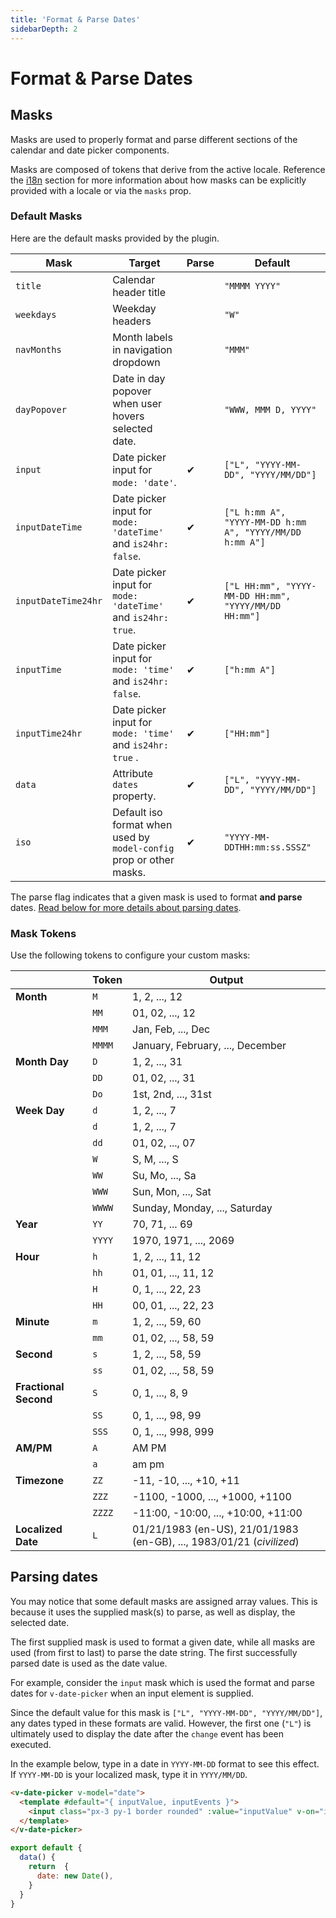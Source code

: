 ```yaml
---
title: 'Format & Parse Dates'
sidebarDepth: 2
---
```


# Format & Parse Dates

## Masks

Masks are used to properly format and parse different sections of the calendar and date picker components.

Masks are composed of tokens that derive from the active locale. Reference the [i18n](./i18n.html) section for more information about how masks can be explicitly provided with a locale or via the `masks` prop.

### Default Masks

Here are the default masks provided by the plugin.

| Mask | Target | Parse | Default |
| --- | --- | --- | --- |
| `title` | Calendar header title | | `"MMMM YYYY"` |
| `weekdays` | Weekday headers | | `"W"` |
| `navMonths` | Month labels in navigation dropdown | | `"MMM"` |
| `dayPopover` | Date in day popover when user hovers selected date. | | `"WWW, MMM D, YYYY"` |
| `input` | Date picker input for `mode: 'date'`. | ✔ | `["L", "YYYY-MM-DD", "YYYY/MM/DD"]` |
| `inputDateTime` | Date picker input for `mode: 'dateTime'` and `is24hr: false`. | ✔ | `["L h:mm A", "YYYY-MM-DD h:mm A", "YYYY/MM/DD h:mm A"]` |
| `inputDateTime24hr` | Date picker input for `mode: 'dateTime'` and `is24hr: true`. | ✔ | `["L HH:mm", "YYYY-MM-DD HH:mm", "YYYY/MM/DD HH:mm"]` |
| `inputTime` | Date picker input for `mode: 'time'` and `is24hr: false`. | ✔ | `["h:mm A"]` |
| `inputTime24hr` | Date picker input for `mode: 'time'` and `is24hr: true` .| ✔ | `["HH:mm"]` |
| `data` | Attribute `dates` property. | ✔ | `["L", "YYYY-MM-DD", "YYYY/MM/DD"]` |
| `iso` | Default iso format when used by `model-config` prop or other masks. | ✔ | `"YYYY-MM-DDTHH:mm:ss.SSSZ"` |

The parse flag indicates that a given mask is used to format **and parse** dates. [Read below for more details about parsing dates](#parsing-dates).

### Mask Tokens

Use the following tokens to configure your custom masks:

| | Token | Output |
| -------- | ----- | ------ |
| **Month** | `M` | 1, 2, ..., 12 |
| | `MM` | 01, 02, ..., 12 |
| | `MMM` | Jan, Feb, ..., Dec |
| | `MMMM` | January, February, ..., December |
| **Month Day** | `D` | 1, 2, ..., 31 |
| | `DD` | 01, 02, ..., 31 |
| | `Do` | 1st, 2nd, ..., 31st |
| **Week Day** | `d` | 1, 2, ..., 7 |
| | `d` | 1, 2, ..., 7 |
| | `dd` | 01, 02, ..., 07 |
| | `W` | S, M, ..., S |
| | `WW` | Su, Mo, ..., Sa |
| | `WWW` | Sun, Mon, ..., Sat |
| | `WWWW` | Sunday, Monday, ..., Saturday |
| **Year** | `YY` | 70, 71, ... 69 |
| | `YYYY` | 1970, 1971, ..., 2069 |
| **Hour** | `h` | 1, 2, ..., 11, 12 |
| | `hh` | 01, 01, ..., 11, 12 |
| | `H` | 0, 1, ..., 22, 23 |
| | `HH` | 00, 01, ..., 22, 23 |
| **Minute** | `m` | 1, 2, ..., 59, 60 |
| | `mm` | 01, 02, ..., 58, 59 |
| **Second** | `s` | 1, 2, ..., 58, 59 |
| | `ss` | 01, 02, ..., 58, 59 |
| **Fractional Second** | `S` | 0, 1, ..., 8, 9  |
| | `SS` | 0, 1, ..., 98, 99 |
| | `SSS` | 0, 1, ..., 998, 999 |
| **AM/PM** | `A` | AM PM |
| | `a` | am pm |
| **Timezone** | `ZZ` | -11, -10, ..., +10, +11 |
| | `ZZZ` | -1100, -1000, ..., +1000, +1100 |
| | `ZZZZ` | -11:00, -10:00, ..., +10:00, +11:00 |
| **Localized Date** | `L` | 01/21/1983 (en-US), 21/01/1983 (en-GB), ..., 1983/01/21 (*civilized*) |

## Parsing dates

You may notice that some default masks are assigned array values. This is because it uses the supplied mask(s) to parse, as well as display, the selected date.

The first supplied mask is used to format a given date, while all masks are used (from first to last) to parse the date string. The first successfully parsed date is used as the date value.

For example, consider the `input` mask which is used the format and parse dates for `v-date-picker` when an input element is supplied.

Since the default value for this mask is `["L", "YYYY-MM-DD", "YYYY/MM/DD"]`, any dates typed in these formats are valid. However, the first one (`"L"`) is ultimately used to display the date after the `change` event has been executed.

In the example below, type in a date in `YYYY-MM-DD` format to see this effect. If `YYYY-MM-DD` is your localized mask, type it in `YYYY/MM/DD`.

```html
<v-date-picker v-model="date">
  <template #default="{ inputValue, inputEvents }">
    <input class="px-3 py-1 border rounded" :value="inputValue" v-on="inputEvents" />
  </template>
</v-date-picker>
```

```js
export default {
  data() {
    return  {
      date: new Date(),
    }
  }
}
```

<guide-format-parse-dates-input />